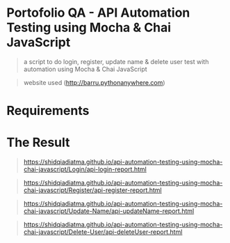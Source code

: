 # Portofolio QA - API Automation Testing using Mocha & Chai JavaScript

> a script to do login, register, update name & delete user test with automation using Mocha & Chai JavaScript

> website used (http://barru.pythonanywhere.com)

# Requirements


# The Result

> https://shidqiadiatma.github.io/api-automation-testing-using-mocha-chai-javascript/Login/api-login-report.html

> https://shidqiadiatma.github.io/api-automation-testing-using-mocha-chai-javascript/Register/api-register-report.html

> https://shidqiadiatma.github.io/api-automation-testing-using-mocha-chai-javascript/Update-Name/api-updateName-report.html

> https://shidqiadiatma.github.io/api-automation-testing-using-mocha-chai-javascript/Delete-User/api-deleteUser-report.html



